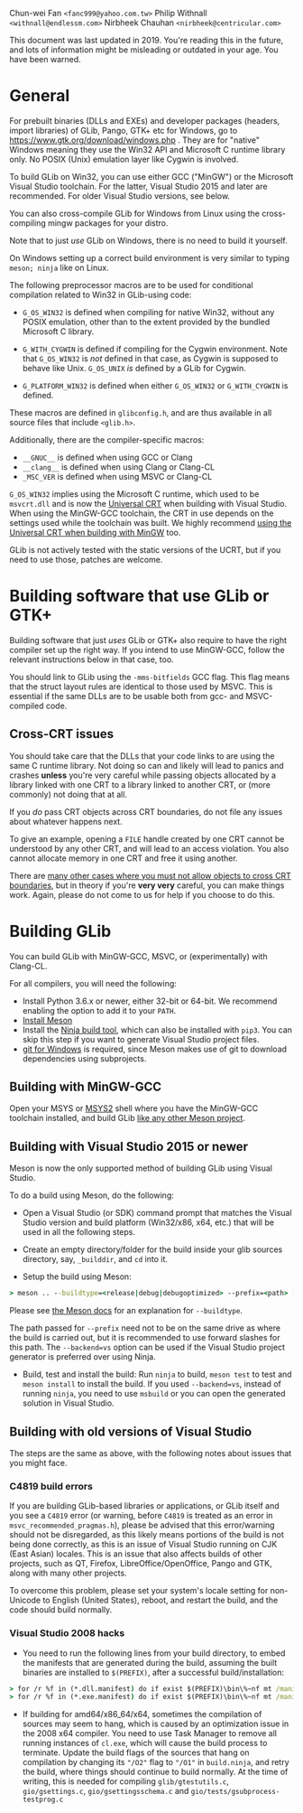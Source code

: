 Chun-wei Fan `<fanc999@yahoo.com.tw>`
Philip Withnall `<withnall@endlessm.com>`
Nirbheek Chauhan `<nirbheek@centricular.com>`

This document was last updated in 2019. You're reading this in the future, and
lots of information might be misleading or outdated in your age. You have been
warned.

# General

For prebuilt binaries (DLLs and EXEs) and developer packages (headers,
import libraries) of GLib, Pango, GTK+ etc for Windows, go to
https://www.gtk.org/download/windows.php . They are for "native"
Windows meaning they use the Win32 API and Microsoft C runtime library
only. No POSIX (Unix) emulation layer like Cygwin is involved.

To build GLib on Win32, you can use either GCC ("MinGW") or the Microsoft
Visual Studio toolchain. For the latter, Visual Studio 2015 and later are
recommended. For older Visual Studio versions, see below.

You can also cross-compile GLib for Windows from Linux using the
cross-compiling mingw packages for your distro.

Note that to just *use* GLib on Windows, there is no need to build it
yourself.

On Windows setting up a correct build environment is very similar to typing
`meson; ninja` like on Linux.

The following preprocessor macros are to be used for conditional
compilation related to Win32 in GLib-using code:

- `G_OS_WIN32` is defined when compiling for native Win32, without
  any POSIX emulation, other than to the extent provided by the
  bundled Microsoft C library.

- `G_WITH_CYGWIN` is defined if compiling for the Cygwin
  environment. Note that `G_OS_WIN32` is *not* defined in that case, as
  Cygwin is supposed to behave like Unix. `G_OS_UNIX` *is* defined by a GLib
  for Cygwin.

- `G_PLATFORM_WIN32` is defined when either `G_OS_WIN32` or `G_WITH_CYGWIN`
  is defined.

These macros are defined in `glibconfig.h`, and are thus available in
all source files that include `<glib.h>`.

Additionally, there are the compiler-specific macros:
- `__GNUC__` is defined when using GCC or Clang
- `__clang__` is defined when using Clang or Clang-CL
- `_MSC_VER` is defined when using MSVC or Clang-CL

`G_OS_WIN32` implies using the Microsoft C runtime, which used to be
`msvcrt.dll` and is now the [Universal CRT](https://docs.microsoft.com/en-us/cpp/c-runtime-library/crt-library-features?view=vs-2015)
when building with Visual Studio. When using the MinGW-GCC toolchain, the CRT
in use depends on the settings used while the toolchain was built. We highly
recommend [using the Universal CRT when building with
MinGW](https://mingwpy.github.io/ucrt.html) too.

GLib is not actively tested with the static versions of the UCRT, but if you
need to use those, patches are welcome.

# Building software that use GLib or GTK+

Building software that just *uses* GLib or GTK+ also require to have
the right compiler set up the right way. If you intend to use MinGW-GCC,
follow the relevant instructions below in that case, too.

You should link to GLib using the `-mms-bitfields` GCC flag. This flag means
that the struct layout rules are identical to those used by MSVC. This is
essential if the same DLLs are to be usable both from gcc- and MSVC-compiled
code.

## Cross-CRT issues

You should take care that the DLLs that your code links to are using the same
C runtime library. Not doing so can and likely will lead to panics and crashes
**unless** you're very careful while passing objects allocated by a library
linked with one CRT to a library linked to another CRT, or (more commonly) not
doing that at all.

If you *do* pass CRT objects across CRT boundaries, do not file any issues
about whatever happens next.

To give an example, opening a `FILE` handle created by one CRT cannot be
understood by any other CRT, and will lead to an access violation. You also
cannot allocate memory in one CRT and free it using another.

There are [many other cases where you must not allow objects to cross CRT boundaries](https://docs.microsoft.com/en-us/cpp/c-runtime-library/potential-errors-passing-crt-objects-across-dll-boundaries?view=vs-2019),
but in theory if you're **very very** careful, you can make things work. Again,
please do not come to us for help if you choose to do this.

# Building GLib

You can build GLib with MinGW-GCC, MSVC, or (experimentally) with Clang-CL.

For all compilers, you will need the following:

- Install Python 3.6.x or newer, either 32-bit or 64-bit. We recommend enabling
  the option to add it to your `PATH`.
- [Install Meson](https://mesonbuild.com/Getting-meson.html)
- Install the [Ninja build tool](https://github.com/ninja-build/ninja/releases), which can also be
  installed with `pip3`. You can skip this step if you want to generate Visual
  Studio project files.
- [git for Windows](https://gitforwindows.org/) is required, since Meson makes
  use of git to download dependencies using subprojects.

## Building with MinGW-GCC

Open your MSYS or [MSYS2](https://www.msys2.org/) shell where you have the
MinGW-GCC toolchain installed, and build GLib [like any other Meson
project](https://mesonbuild.com/Quick-guide.html#compiling-a-meson-project).

## Building with Visual Studio 2015 or newer

Meson is now the only supported method of building GLib using Visual Studio.

To do a build using Meson, do the following:

- Open a Visual Studio (or SDK) command prompt that matches the Visual Studio
  version and build platform (Win32/x86, x64, etc.) that will be used in all
  the following steps.

- Create an empty directory/folder for the build inside your glib sources
  directory, say, `_builddir`, and `cd` into it.

- Setup the build using Meson:

```cmd
> meson .. --buildtype=<release|debug|debugoptimized> --prefix=<path> [--backend=vs]
```

 Please see [the Meson docs](https://mesonbuild.com/Builtin-options.html#core-options)
 for an explanation for `--buildtype`.

 The path passed for `--prefix` need not to be on the same drive as where the
 build is carried out, but it is recommended to use forward slashes for this
 path.  The `--backend=vs` option can be used if the Visual Studio project
 generator is preferred over using Ninja.

- Build, test and install the build:
  Run `ninja` to build, `meson test` to test and `meson install` to install the
  build. If you used `--backend=vs`, instead of running `ninja`, you need to
  use `msbuild` or you can open the generated solution in Visual Studio.

## Building with old versions of Visual Studio

The steps are the same as above, with the following notes about issues that you might face.

### C4819 build errors

If you are building GLib-based libraries or applications, or GLib itself
and you see a `C4819` error (or warning, before `C4819` is treated as an error
in `msvc_recommended_pragmas.h`), please be advised that this error/warning should
not be disregarded, as this likely means portions of the build is not being
done correctly, as this is an issue of Visual Studio running on CJK (East Asian)
locales.  This is an issue that also affects builds of other projects, such as
QT, Firefox, LibreOffice/OpenOffice, Pango and GTK, along with many other projects.

To overcome this problem, please set your system's locale setting for non-Unicode to
English (United States), reboot, and restart the build, and the code should build
normally.

### Visual Studio 2008 hacks

- You need to run the following lines from your build directory, to embed the
  manifests that are generated during the build, assuming the built binaries
  are installed to `$(PREFIX)`, after a successful build/installation:

```cmd
> for /r %f in (*.dll.manifest) do if exist $(PREFIX)\bin\%~nf mt /manifest %f $(PREFIX)\bin\%~nf;2
> for /r %f in (*.exe.manifest) do if exist $(PREFIX)\bin\%~nf mt /manifest %f $(PREFIX)\bin\%~nf;1
```


- If building for amd64/x86_64/x64, sometimes the compilation of sources may seem to hang, which
  is caused by an optimization issue in the 2008 x64 compiler.  You need to use Task Manager to
  remove all running instances of `cl.exe`, which will cause the build process to terminate.  Update
  the build flags of the sources that hang on compilation by changing its `"/O2"` flag to `"/O1"`
  in `build.ninja`, and retry the build, where things should continue to build normally.  At the
  time of writing, this is needed for compiling `glib/gtestutils.c`, `gio/gsettings.c`,
  `gio/gsettingsschema.c` and `gio/tests/gsubprocess-testprog.c`
